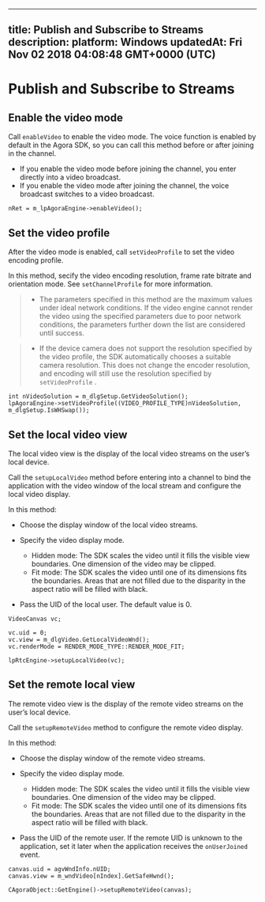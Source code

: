 
---
title: Publish and Subscribe to Streams
description: 
platform: Windows
updatedAt: Fri Nov 02 2018 04:08:48 GMT+0000 (UTC)
---
# Publish and Subscribe to Streams
## Enable the video mode
Call <code>enableVideo</code> to enable the video mode. The voice function is enabled by default in the Agora SDK, so you can call this method before or after joining in the channel.

-   If you enable the video mode before joining the channel, you enter directly into a video broadcast.
-   If you enable the video mode after joining the channel, the voice broadcast switches to a video broadcast.


```
nRet = m_lpAgoraEngine->enableVideo();
```

## Set the video profile
After the video mode is enabled, call <code>setVideoProfile</code> to set the video encoding profile.

In this method, secify the video encoding resolution, frame rate bitrate and orientation mode. See <code>setChannelProfile</code> for more information.

> -   The parameters specified in this method are the maximum values under ideal network conditions. If the video engine cannot render the video using the specified parameters due to poor network conditions, the parameters further down the list are considered until success.

> -   If the device camera does not support the resolution specified by the video profile, the SDK automatically chooses a suitable camera resolution. This does not change the encoder resolution, and encoding will still use the resolution specified by <code>setVideoProfile</code> .


```
int nVideoSolution = m_dlgSetup.GetVideoSolution();
lpAgoraEngine->setVideoProfile((VIDEO_PROFILE_TYPE)nVideoSolution, m_dlgSetup.IsWHSwap());
```

## Set the local video view 
The local video view is the display of the local video streams on the user’s local device.

Call the <code>setupLocalVideo</code> method before entering into a channel to bind the application with the video window of the local stream and configure the local video display.

In this method:

-   Choose the display window of the local video streams.

-   Specify the video display mode.

    -   Hidden mode: The SDK scales the video until it fills the visible view boundaries. One dimension of the video may be clipped.
    -   Fit mode: The SDK scales the video until one of its dimensions fits the boundaries. Areas that are not filled due to the disparity in the aspect ratio will be filled with black.

-   Pass the UID of the local user. The default value is 0.


```
VideoCanvas vc;

vc.uid = 0;
vc.view = m_dlgVideo.GetLocalVideoWnd();
vc.renderMode = RENDER_MODE_TYPE::RENDER_MODE_FIT;

lpRtcEngine->setupLocalVideo(vc);
```


## Set the remote local view
The remote video view is the display of the remote video streams on the user’s local device.

Call the <code>setupRemoteVideo</code> method to configure the remote video display.

In this method:

-   Choose the display window of the remote video streams.

-   Specify the video display mode.

    -   Hidden mode: The SDK scales the video until it fills the visible view boundaries. One dimension of the video may be clipped.
    -   Fit mode: The SDK scales the video until one of its dimensions fits the boundaries. Areas that are not filled due to the disparity in the aspect ratio will be filled with black.

-   Pass the UID of the remote user. If the remote UID is unknown to the application, set it later when the application receives the <code>onUserJoined</code> event.


```
canvas.uid = agvWndInfo.nUID;
canvas.view = m_wndVideo[nIndex].GetSafeHwnd();

CAgoraObject::GetEngine()->setupRemoteVideo(canvas);
```

